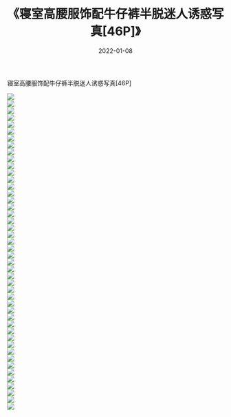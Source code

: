 ﻿---
layout: post
title:  《寝室高腰服饰配牛仔裤半脱迷人诱惑写真[46P]》
date:   2022-01-08
img: http://img.660000.xyz/Sharelink/性感/2022/寝室高腰服饰配牛仔裤半脱迷人诱惑写真[46P]/000.jpg
categories: [美女, 清纯, 唯美]
---

寝室高腰服饰配牛仔裤半脱迷人诱惑写真[46P]

  ![](http://img.660000.xyz/Sharelink/性感/2022/寝室高腰服饰配牛仔裤半脱迷人诱惑写真[46P]/001.jpg) <br> ![](http://img.660000.xyz/Sharelink/性感/2022/寝室高腰服饰配牛仔裤半脱迷人诱惑写真[46P]/002.jpg) <br> ![](http://img.660000.xyz/Sharelink/性感/2022/寝室高腰服饰配牛仔裤半脱迷人诱惑写真[46P]/003.jpg) <br> ![](http://img.660000.xyz/Sharelink/性感/2022/寝室高腰服饰配牛仔裤半脱迷人诱惑写真[46P]/004.jpg) <br> ![](http://img.660000.xyz/Sharelink/性感/2022/寝室高腰服饰配牛仔裤半脱迷人诱惑写真[46P]/005.jpg) <br> ![](http://img.660000.xyz/Sharelink/性感/2022/寝室高腰服饰配牛仔裤半脱迷人诱惑写真[46P]/006.jpg) <br> ![](http://img.660000.xyz/Sharelink/性感/2022/寝室高腰服饰配牛仔裤半脱迷人诱惑写真[46P]/007.jpg) <br> ![](http://img.660000.xyz/Sharelink/性感/2022/寝室高腰服饰配牛仔裤半脱迷人诱惑写真[46P]/008.jpg) <br> ![](http://img.660000.xyz/Sharelink/性感/2022/寝室高腰服饰配牛仔裤半脱迷人诱惑写真[46P]/009.jpg) <br> ![](http://img.660000.xyz/Sharelink/性感/2022/寝室高腰服饰配牛仔裤半脱迷人诱惑写真[46P]/010.jpg) <br> ![](http://img.660000.xyz/Sharelink/性感/2022/寝室高腰服饰配牛仔裤半脱迷人诱惑写真[46P]/011.jpg) <br> ![](http://img.660000.xyz/Sharelink/性感/2022/寝室高腰服饰配牛仔裤半脱迷人诱惑写真[46P]/012.jpg) <br> ![](http://img.660000.xyz/Sharelink/性感/2022/寝室高腰服饰配牛仔裤半脱迷人诱惑写真[46P]/013.jpg) <br> ![](http://img.660000.xyz/Sharelink/性感/2022/寝室高腰服饰配牛仔裤半脱迷人诱惑写真[46P]/014.jpg) <br> ![](http://img.660000.xyz/Sharelink/性感/2022/寝室高腰服饰配牛仔裤半脱迷人诱惑写真[46P]/015.jpg) <br> ![](http://img.660000.xyz/Sharelink/性感/2022/寝室高腰服饰配牛仔裤半脱迷人诱惑写真[46P]/016.jpg) <br> ![](http://img.660000.xyz/Sharelink/性感/2022/寝室高腰服饰配牛仔裤半脱迷人诱惑写真[46P]/017.jpg) <br> ![](http://img.660000.xyz/Sharelink/性感/2022/寝室高腰服饰配牛仔裤半脱迷人诱惑写真[46P]/018.jpg) <br> ![](http://img.660000.xyz/Sharelink/性感/2022/寝室高腰服饰配牛仔裤半脱迷人诱惑写真[46P]/019.jpg) <br> ![](http://img.660000.xyz/Sharelink/性感/2022/寝室高腰服饰配牛仔裤半脱迷人诱惑写真[46P]/020.jpg) <br> ![](http://img.660000.xyz/Sharelink/性感/2022/寝室高腰服饰配牛仔裤半脱迷人诱惑写真[46P]/021.jpg) <br> ![](http://img.660000.xyz/Sharelink/性感/2022/寝室高腰服饰配牛仔裤半脱迷人诱惑写真[46P]/022.jpg) <br> ![](http://img.660000.xyz/Sharelink/性感/2022/寝室高腰服饰配牛仔裤半脱迷人诱惑写真[46P]/023.jpg) <br> ![](http://img.660000.xyz/Sharelink/性感/2022/寝室高腰服饰配牛仔裤半脱迷人诱惑写真[46P]/024.jpg) <br> ![](http://img.660000.xyz/Sharelink/性感/2022/寝室高腰服饰配牛仔裤半脱迷人诱惑写真[46P]/025.jpg) <br> ![](http://img.660000.xyz/Sharelink/性感/2022/寝室高腰服饰配牛仔裤半脱迷人诱惑写真[46P]/026.jpg) <br> ![](http://img.660000.xyz/Sharelink/性感/2022/寝室高腰服饰配牛仔裤半脱迷人诱惑写真[46P]/027.jpg) <br> ![](http://img.660000.xyz/Sharelink/性感/2022/寝室高腰服饰配牛仔裤半脱迷人诱惑写真[46P]/028.jpg) <br> ![](http://img.660000.xyz/Sharelink/性感/2022/寝室高腰服饰配牛仔裤半脱迷人诱惑写真[46P]/029.jpg) <br> ![](http://img.660000.xyz/Sharelink/性感/2022/寝室高腰服饰配牛仔裤半脱迷人诱惑写真[46P]/030.jpg) <br> ![](http://img.660000.xyz/Sharelink/性感/2022/寝室高腰服饰配牛仔裤半脱迷人诱惑写真[46P]/031.jpg) <br> ![](http://img.660000.xyz/Sharelink/性感/2022/寝室高腰服饰配牛仔裤半脱迷人诱惑写真[46P]/032.jpg) <br> ![](http://img.660000.xyz/Sharelink/性感/2022/寝室高腰服饰配牛仔裤半脱迷人诱惑写真[46P]/033.jpg) <br> ![](http://img.660000.xyz/Sharelink/性感/2022/寝室高腰服饰配牛仔裤半脱迷人诱惑写真[46P]/034.jpg) <br> ![](http://img.660000.xyz/Sharelink/性感/2022/寝室高腰服饰配牛仔裤半脱迷人诱惑写真[46P]/035.jpg) <br> ![](http://img.660000.xyz/Sharelink/性感/2022/寝室高腰服饰配牛仔裤半脱迷人诱惑写真[46P]/036.jpg) <br> ![](http://img.660000.xyz/Sharelink/性感/2022/寝室高腰服饰配牛仔裤半脱迷人诱惑写真[46P]/037.jpg) <br> ![](http://img.660000.xyz/Sharelink/性感/2022/寝室高腰服饰配牛仔裤半脱迷人诱惑写真[46P]/038.jpg) <br> ![](http://img.660000.xyz/Sharelink/性感/2022/寝室高腰服饰配牛仔裤半脱迷人诱惑写真[46P]/039.jpg) <br> ![](http://img.660000.xyz/Sharelink/性感/2022/寝室高腰服饰配牛仔裤半脱迷人诱惑写真[46P]/040.jpg) <br> ![](http://img.660000.xyz/Sharelink/性感/2022/寝室高腰服饰配牛仔裤半脱迷人诱惑写真[46P]/041.jpg) <br> ![](http://img.660000.xyz/Sharelink/性感/2022/寝室高腰服饰配牛仔裤半脱迷人诱惑写真[46P]/042.jpg) <br> ![](http://img.660000.xyz/Sharelink/性感/2022/寝室高腰服饰配牛仔裤半脱迷人诱惑写真[46P]/043.jpg) <br> ![](http://img.660000.xyz/Sharelink/性感/2022/寝室高腰服饰配牛仔裤半脱迷人诱惑写真[46P]/044.jpg) <br> ![](http://img.660000.xyz/Sharelink/性感/2022/寝室高腰服饰配牛仔裤半脱迷人诱惑写真[46P]/045.jpg) <br> ![](http://img.660000.xyz/Sharelink/性感/2022/寝室高腰服饰配牛仔裤半脱迷人诱惑写真[46P]/046.jpg) <br>